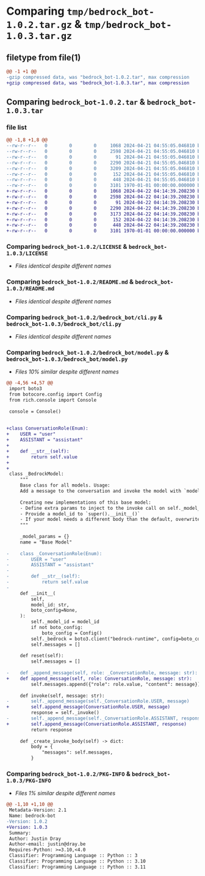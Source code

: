 # Comparing `tmp/bedrock_bot-1.0.2.tar.gz` & `tmp/bedrock_bot-1.0.3.tar.gz`

## filetype from file(1)

```diff
@@ -1 +1 @@
-gzip compressed data, was "bedrock_bot-1.0.2.tar", max compression
+gzip compressed data, was "bedrock_bot-1.0.3.tar", max compression
```

## Comparing `bedrock_bot-1.0.2.tar` & `bedrock_bot-1.0.3.tar`

### file list

```diff
@@ -1,8 +1,8 @@
--rw-r--r--   0        0        0     1068 2024-04-21 04:55:05.046810 bedrock_bot-1.0.2/LICENSE
--rw-r--r--   0        0        0     2598 2024-04-21 04:55:05.046810 bedrock_bot-1.0.2/README.md
--rw-r--r--   0        0        0       91 2024-04-21 04:55:05.046810 bedrock_bot-1.0.2/bedrock_bot/__init__.py
--rw-r--r--   0        0        0     2290 2024-04-21 04:55:05.046810 bedrock_bot-1.0.2/bedrock_bot/cli.py
--rw-r--r--   0        0        0     3209 2024-04-21 04:55:05.046810 bedrock_bot-1.0.2/bedrock_bot/model.py
--rw-r--r--   0        0        0      152 2024-04-21 04:55:05.046810 bedrock_bot-1.0.2/bedrock_bot/util.py
--rw-r--r--   0        0        0      448 2024-04-21 04:55:05.046810 bedrock_bot-1.0.2/pyproject.toml
--rw-r--r--   0        0        0     3101 1970-01-01 00:00:00.000000 bedrock_bot-1.0.2/PKG-INFO
+-rw-r--r--   0        0        0     1068 2024-04-22 04:14:39.208230 bedrock_bot-1.0.3/LICENSE
+-rw-r--r--   0        0        0     2598 2024-04-22 04:14:39.208230 bedrock_bot-1.0.3/README.md
+-rw-r--r--   0        0        0       91 2024-04-22 04:14:39.208230 bedrock_bot-1.0.3/bedrock_bot/__init__.py
+-rw-r--r--   0        0        0     2290 2024-04-22 04:14:39.208230 bedrock_bot-1.0.3/bedrock_bot/cli.py
+-rw-r--r--   0        0        0     3173 2024-04-22 04:14:39.208230 bedrock_bot-1.0.3/bedrock_bot/model.py
+-rw-r--r--   0        0        0      152 2024-04-22 04:14:39.208230 bedrock_bot-1.0.3/bedrock_bot/util.py
+-rw-r--r--   0        0        0      448 2024-04-22 04:14:39.208230 bedrock_bot-1.0.3/pyproject.toml
+-rw-r--r--   0        0        0     3101 1970-01-01 00:00:00.000000 bedrock_bot-1.0.3/PKG-INFO
```

### Comparing `bedrock_bot-1.0.2/LICENSE` & `bedrock_bot-1.0.3/LICENSE`

 * *Files identical despite different names*

### Comparing `bedrock_bot-1.0.2/README.md` & `bedrock_bot-1.0.3/README.md`

 * *Files identical despite different names*

### Comparing `bedrock_bot-1.0.2/bedrock_bot/cli.py` & `bedrock_bot-1.0.3/bedrock_bot/cli.py`

 * *Files identical despite different names*

### Comparing `bedrock_bot-1.0.2/bedrock_bot/model.py` & `bedrock_bot-1.0.3/bedrock_bot/model.py`

 * *Files 10% similar despite different names*

```diff
@@ -4,56 +4,57 @@
 import boto3
 from botocore.config import Config
 from rich.console import Console
 
 console = Console()
 
 
+class ConversationRole(Enum):
+    USER = "user"
+    ASSISTANT = "assistant"
+
+    def __str__(self):
+        return self.value
+
+
 class _BedrockModel:
     """
     Base class for all models. Usage:
     Add a message to the conversation and invoke the model with `model.invoke(message)`.
 
     Creating new implementations of this base model:
     - Define extra params to inject to the invoke call on self._model_params
     - Provide a model_id to `super().__init__()`
     - If your model needs a different body than the default, overwrite `self._create_invoke_body()`
     """
 
     _model_params = {}
     name = "Base Model"
 
-    class _ConversationRole(Enum):
-        USER = "user"
-        ASSISTANT = "assistant"
-
-        def __str__(self):
-            return self.value
-
     def __init__(
         self,
         model_id: str,
         boto_config=None,
     ):
         self._model_id = model_id
         if not boto_config:
             boto_config = Config()
         self._bedrock = boto3.client("bedrock-runtime", config=boto_config)
         self.messages = []
 
     def reset(self):
         self.messages = []
 
-    def _append_message(self, role: _ConversationRole, message: str):
+    def append_message(self, role: ConversationRole, message: str):
         self.messages.append({"role": role.value, "content": message})
 
     def invoke(self, message: str):
-        self._append_message(self._ConversationRole.USER, message)
+        self.append_message(ConversationRole.USER, message)
         response = self._invoke()
-        self._append_message(self._ConversationRole.ASSISTANT, response)
+        self.append_message(ConversationRole.ASSISTANT, response)
         return response
 
     def _create_invoke_body(self) -> dict:
         body = {
             "messages": self.messages,
         }
```

### Comparing `bedrock_bot-1.0.2/PKG-INFO` & `bedrock_bot-1.0.3/PKG-INFO`

 * *Files 1% similar despite different names*

```diff
@@ -1,10 +1,10 @@
 Metadata-Version: 2.1
 Name: bedrock-bot
-Version: 1.0.2
+Version: 1.0.3
 Summary: 
 Author: Justin Dray
 Author-email: justin@dray.be
 Requires-Python: >=3.10,<4.0
 Classifier: Programming Language :: Python :: 3
 Classifier: Programming Language :: Python :: 3.10
 Classifier: Programming Language :: Python :: 3.11
```

